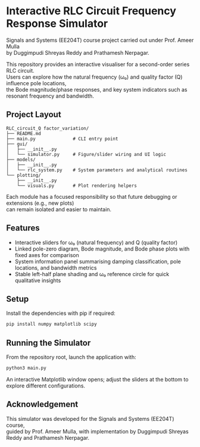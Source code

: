 # Interactive RLC Circuit Frequency Response Simulator

Signals and Systems (EE204T) course project carried out under Prof. Ameer Mulla  
by Duggimpudi Shreyas Reddy and Prathamesh Nerpagar.

This repository provides an interactive visualiser for a second-order series RLC circuit.  
Users can explore how the natural frequency (ω₀) and quality factor (Q) influence pole locations,  
the Bode magnitude/phase responses, and key system indicators such as resonant frequency and bandwidth.

## Project Layout

```
RLC_circuit_Q factor_variation/
├── README.md
├── main.py              # CLI entry point
├── gui/
│   ├── __init__.py
│   └── simulator.py     # Figure/slider wiring and UI logic
├── models/
│   ├── __init__.py
│   └── rlc_system.py    # System parameters and analytical routines
└── plotting/
    ├── __init__.py
    └── visuals.py       # Plot rendering helpers
```

Each module has a focused responsibility so that future debugging or extensions (e.g., new plots)  
can remain isolated and easier to maintain.

## Features

- Interactive sliders for ω₀ (natural frequency) and Q (quality factor)  
- Linked pole-zero diagram, Bode magnitude, and Bode phase plots with fixed axes for comparison  
- System information panel summarising damping classification, pole locations, and bandwidth metrics  
- Stable left-half plane shading and ω₀ reference circle for quick qualitative insights  

## Setup

Install the dependencies with pip if required:

```bash
pip install numpy matplotlib scipy
```

## Running the Simulator

From the repository root, launch the application with:

```bash
python3 main.py
```

An interactive Matplotlib window opens; adjust the sliders at the bottom to explore different configurations.

## Acknowledgement

This simulator was developed for the Signals and Systems (EE204T) course,  
guided by Prof. Ameer Mulla, with implementation by Duggimpudi Shreyas Reddy and Prathamesh Nerpagar.
